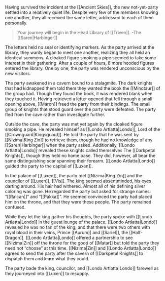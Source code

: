 Having survived the incident at the [[Ancient Skies]], the new not-yet-party settled into a relatively quiet life. Despite very few of the members knowing one another, they all received the same letter, addressed to each of them personally.

> Your journey will begin in the Head Library of [[Triven]].
> -The [[Saren|Harbinger]]

The letters held no seal or identifying markers. As the party arrived at the library, they warily began to meet one another, realizing they all held an identical summons. A cloaked figure smoking a pipe seemed to take some interest in their gathering. After a couple of hours, 8 more hooded figures entered the library. One by one, the party was rendered unconscious by the new visitors.

The party awakened in a cavern bound to a stalagmite. The dark knights that had kidnapped them told them they wanted the book the [[Minotaur]] of the group had. Though they found the book, it was rendered blank when they touched it. Having retrieved a letter opened that fell through a small opening above, [[Maron]] freed the party from their bindings. The small group of knights that stood guard over the party were defeated. The party fled from the cave rather than investigate further.

Outside the cave, the party was met yet again by the cloaked figure smoking a pipe. He revealed himself as [[Londo Artlatta|Londo]], Lord of the [[Crownguard|Kingsguard]]. He told the party that he was sent by [[Nizima|King Zin]] to retrieve them, though he had no knowledge of any [[Saren|Harbinger]] when the party asked. Additionally, [[Londo Artlatta|Londo]] revealed these knights called themselves The [[Darkpetal Knights]], though they held no home base. They did, however, all bear the same distinguishing scar spanning their forearm. [[Londo Artlatta|Londo]] guided the party to the capital of [[Luxen]]. 

In the palace of [[Luxen]], the party met [[Nizima|King Zin]] and the councilor of [[Luxen]], [[Vis]]. The king seemed absentminded, his eyes darting around. His hair had withered. Almost all of his defining silver coloring was gone. He regarded the party but asked for strange names: “[[Ralcan]]” and “[[Pakka]]”. He seemed convinced the party had placed him on the throne, and that they were these people. The party remained confused.

While they let the king gather his thoughts, the party spoke with [[Londo Artlatta|Londo]] in the guest lounge of the palace. [[Londo Artlatta|Londo]] revealed he was no fan of the king, and that there were two others with royal blood in their veins, Prince [[Aurum]] and [[Sariel]], the [[Half-Dragon]]. [[Londo Artlatta|Londo]] offered a partnership to see [[Nizima|Zin]] off the throne for the good of [[Matar]] but told the party they need not “choose” at this time. [[Nizima|Zin]] and [[Londo Artlatta|Londo]] agreed to send the party after the cavern of [[Darkpetal Knights]] to dispatch them and learn what they could. 

The party bade the king, councilor, and [[Londo Artlatta|Londo]] farewell as they journeyed into [[Luxen]] to resupply.